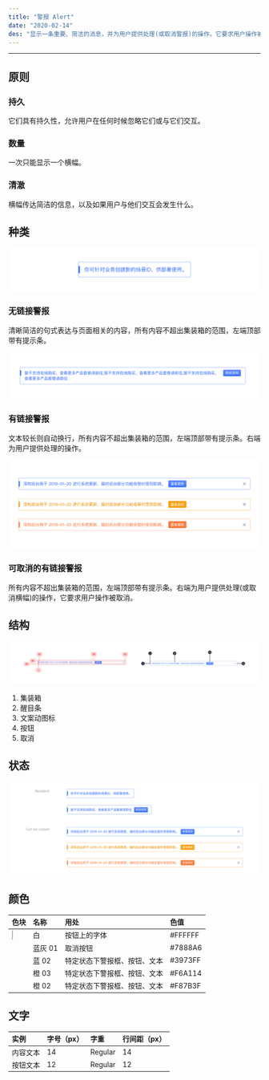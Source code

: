 ```yaml
---
title: "警报 Alert"
date: "2020-02-14"
des: "显示一条重要、简洁的消息，并为用户提供处理(或取消警报)的操作。它要求用户操作被取消。"
---
```


---

## 原则

### 持久

它们具有持久性，允许用户在任何时候忽略它们或与它们交互。

### 数量

一次只能显示一个横幅。

### 清澈

横幅传达简洁的信息，以及如果用户与他们交互会发生什么。

## 种类

![alert-1](alert-1.jpg)

### 无链接警报

清晰简洁的句式表达与页面相关的内容，所有内容不超出集装箱的范围，左端顶部带有提示条。

![alert-2](alert-2.jpg)

### 有链接警报

文本较长则自动换行，所有内容不超出集装箱的范围，左端顶部带有提示条。右端为用户提供处理的操作。

![alert-3](alert-3.jpg)

### 可取消的有链接警报

所有内容不超出集装箱的范围，左端顶部带有提示条。右端为用户提供处理(或取消横幅)的操作，它要求用户操作被取消。

## 结构

![alert-4](alert-4.jpg)

1. 集装箱
2. 醒目条
3. 文案动图标
4. 按钮
5. 取消

## 状态

![alert-5](alert-5.jpg)

## 颜色

| 色块                                                                                                     | 名称    | 用处                         | 色值    |
| :------------------------------------------------------------------------------------------------------- | :------ | :--------------------------- | :------ |
| <span class="colorBlock" style="background-color: #CBCDD1;border: 1px solid rgba(0, 0, 0, 0.1);"></span> | 白      | 按钮上的字体                 | #FFFFFF |
| <span class="colorBlock" style="background-color: #7888A6;"></span>                                      | 蓝灰 01 | 取消按钮                     | #7888A6 |
| <span class="colorBlock" style="background-color: #3973FF;"></span>                                      | 蓝 02   | 特定状态下警报框、按钮、文本 | #3973FF |
| <span class="colorBlock" style="background-color: #F6A114;"></span>                                      | 橙 03   | 特定状态下警报框、按钮、文本 | #F6A114 |
| <span class="colorBlock" style="background-color: #F87B3F;"></span>                                      | 橙 02   | 特定状态下警报框、按钮、文本 | #F87B3F |

## 文字

| 实例     | 字号（px） | 字重    | 行间距（px） |
| :------- | :--------- | :------ | :----------- |
| 内容文本 | 14         | Regular | 14           |
| 按钮文本 | 12         | Regular | 12           |
